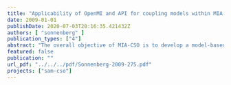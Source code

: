 ```yaml
---
title: "Applicability of OpenMI and API for coupling models within MIA-CSO"
date: 2009-01-01
publishDate: 2020-07-03T20:16:35.421432Z
authors: [ "sonnenberg" ]
publication_types: ["4"]
abstract: "The overall objective of MIA-CSO is to develop a model-based planning instrument for impact based CSO control. The objective of this study was to examine the potential and the drawbacks of different model coupling techniques that may be taken into account within the MIA-CSO project."
featured: false
publication: ""
url_pdf: "../../../pdf/Sonnenberg-2009-275.pdf"
projects: ["sam-cso"]
---
```


